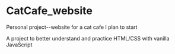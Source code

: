 # CatCafe_website
Personal project--website for a cat cafe I plan to start

A project to better understand and practice HTML/CSS with vanilla JavaScript 